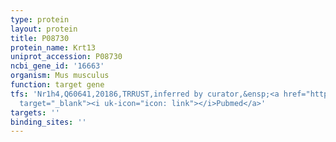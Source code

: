 ```yaml
---
type: protein
layout: protein
title: P08730
protein_name: Krt13
uniprot_accession: P08730
ncbi_gene_id: '16663'
organism: Mus musculus
function: target gene
tfs: 'Nr1h4,Q60641,20186,TRRUST,inferred by curator,&ensp;<a href="https://www.ncbi.nlm.nih.gov/pubmed/?term=21619550%5Buid%5D"
  target="_blank"><i uk-icon="icon: link"></i>Pubmed</a>'
targets: ''
binding_sites: ''
---
```

